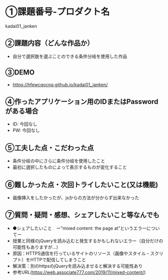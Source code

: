 # ①課題番号-プロダクト名

kadai01_janken

## ②課題内容（どんな作品か）

- 自分で選択肢を選ぶことのできる条件分岐を使用した作品

## ③DEMO

- https://hfewcqocnq.github.io/kadai01_janken/

## ④作ったアプリケーション用のIDまたはPasswordがある場合

- ID: 今回なし
- PW: 今回なし

## ⑤工夫した点・こだわった点

- 条件分岐の中にさらに条件分岐を使用したこと
- 最初に選択したものによって表示するものが変化すること

## ⑥難しかった点・次回トライしたいこと(又は機能)

- 画像挿入をしたかったが、jsからの方法が分からず出来なかった

## ⑦質問・疑問・感想、シェアしたいこと等なんでも

- ●シェアしたいこと　ー”mixed content: the page at”というエラーについてー
- 授業と同様のjQueryを読み込むと発生するかもしれないエラー（自分だけの可能性もありますが…）
- 原因：HTTPS通信を行っているサイトのリソース（画像やスタイル・スクリプト）をHTTPで配信してしまうこと
- 解決策：別のhttpsのjQueryを読み込ませると解決する可能性あり
- 参考URL(https://web.associate777.com/2019/11/mixed-content/)
